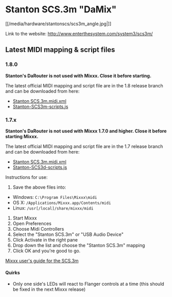 # Stanton SCS.3m "DaMix"

[[/media/hardware/stantonscs/scs3m_angle.jpg|]]

Link to the website: <http://www.enterthesystem.com/system3/scs3m/>

## Latest MIDI mapping & script files

### 1.8.0

**Stanton's DaRouter is not used with Mixxx. Close it before starting.**

The latest official MIDI mapping and script file are in the 1.8 release
branch and can be downloaded from here:

  - [Stanton
    SCS.3m.midi.xml](http://bazaar.launchpad.net/~mixxxdevelopers/mixxx/release-1.8.x/download/head:/stantonscs.3m.midi.x-20100210155925-z0zz1677c49zvy6q-1/Stanton%20SCS.3m.midi.xml)
  - [Stanton-SCS3m-scripts.js](http://bazaar.launchpad.net/~mixxxdevelopers/mixxx/release-1.8.x/download/head:/stantonscs3mscripts.-20100210155934-76qul1iqhrfywjsp-1/Stanton-SCS3m-scripts.js)

### 1.7.x

**Stanton's DaRouter is not used with Mixxx 1.7.0 and higher. Close it
before starting Mixxx.**

The latest official MIDI mapping and script file are in the 1.7 release
branch and can be downloaded from here:

  - [Stanton
    SCS.3m.midi.xml](http://bazaar.launchpad.net/~mixxxdevelopers/mixxx/release-1.6.2/download/head%3A/stantonscs.3m.midi.x-20100210155925-z0zz1677c49zvy6q-1/Stanton%20SCS.3m.midi.xml)
  - [Stanton-SCS3d-scripts.js](http://bazaar.launchpad.net/~mixxxdevelopers/mixxx/release-1.6.2/download/head%3A/stantonscs3mscripts.-20100210155934-76qul1iqhrfywjsp-1/Stanton-SCS3m-scripts.js)

Instructions for use:

1.  Save the above files into:

<!-- end list -->

  - Windows: `C:\Program Files\Mixxx\midi`
  - OS X: `/Applications/Mixxx.app/Contents/midi`
  - Linux: `/usr[/local]/share/mixxx/midi`

<!-- end list -->

1.  Start Mixxx
2.  Open Preferences
3.  Choose Midi Controllers
4.  Select the "Stanton SCS.3m" or "USB Audio Device"
5.  Click Activate in the right pane
6.  Drop down the list and choose the "Stanton SCS.3m" mapping
7.  Click OK and you're good to go.

[Mixxx user's guide for the SCS.3m](stanton_scs.3m_mixxx_user_guide)

#### Quirks

  - Only one side's LEDs will react to Flanger controls at a time (this
    should be fixed in the next Mixxx release)
